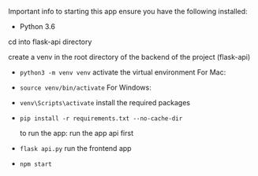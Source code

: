 Important info to starting this app
ensure you have the following installed:
- Python 3.6

cd into flask-api directory

  create a venv in the root directory of the backend of the project (flask-api)
- `python3 -m venv venv`
  activate the virtual environment
 For Mac:
- `source venv/bin/activate`
  For Windows:
- `venv\Scripts\activate`
  install the required packages
- `pip install -r requirements.txt --no-cache-dir`


  to run the app:
run the app api first
- `flask api.py`
run the frontend app
- `npm start`